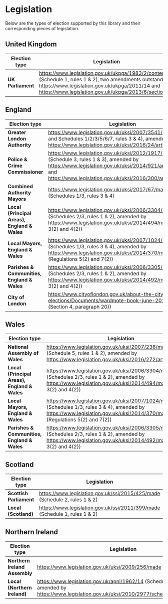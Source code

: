 # Legislation

Below are the types of election supported by this library and their corresponding pieces of legislation.

## United Kingdom

| Election type | Legislation |
|---|---|
| **UK Parliament** | https://www.legislation.gov.uk/ukpga/1983/2/contents (Schedule 1, rules 1 & 2), two amendments outstanding: https://www.legislation.gov.uk/ukpga/2011/14 and https://www.legislation.gov.uk/ukpga/2013/6/section/14|

## England

| Election type | Legislation |
|---|---|
| **Greater London Authority** | https://www.legislation.gov.uk/uksi/2007/3541/made (Rule 7 and Schedules 1/2/3/5/6/7, rules 3 & 4), amended by https://www.legislation.gov.uk/uksi/2016/24/article/6/made|
| **Police & Crime Commissioner** | https://www.legislation.gov.uk/uksi/2012/1917/made (Schedule 3, rules 1 & 3), amended by https://www.legislation.gov.uk/uksi/2014/921/article/31/made and https://www.legislation.gov.uk/uksi/2016/300/article/11/made|
| **Combined Authority Mayors** | https://www.legislation.gov.uk/uksi/2017/67/made (Schedules 1/3, rules 3 & 4)|
| **Local (Principal Areas), England & Wales** | https://www.legislation.gov.uk/uksi/2006/3304/made (Schedules 2/3, rules 1 & 2), amended by https://www.legislation.gov.uk/uksi/2014/494/made (Rules 3(2) and 4(2))|
| **Local Mayors, England & Wales** | https://www.legislation.gov.uk/uksi/2007/1024/made (Schedules 1/3, rules 3 & 4), amended by https://www.legislation.gov.uk/uksi/2014/370/made (Regulations 5(2) and 7(2))|
| **Parishes & Communities, England & Wales** | https://www.legislation.gov.uk/uksi/2006/3305/made (Schedules 2/3, rules 1 & 2), amended by https://www.legislation.gov.uk/uksi/2014/492/made (Rules 3(2) and 4(2))|
| **City of London** | https://www.cityoflondon.gov.uk/about-the-city/voting-elections/Documents/wardmote-book-june-2014.pdf (Section 4, paragraph 20))|

## Wales

| Election type | Legislation |
|---|---|
| **National Assembly of Wales** | https://www.legislation.gov.uk/uksi/2007/236/made (Schedule 5, rules 1 & 2), amended by https://www.legislation.gov.uk/uksi/2016/272/article/18/made|
| **Local (Principal Areas), England & Wales** | https://www.legislation.gov.uk/uksi/2006/3304/made (Schedules 2/3, rules 1 & 2), amended by https://www.legislation.gov.uk/uksi/2014/494/made (Rules 3(2) and 4(2))|
| **Local Mayors, England & Wales** | https://www.legislation.gov.uk/uksi/2007/1024/made (Schedules 1/3, rules 3 & 4), amended by https://www.legislation.gov.uk/uksi/2014/370/made (Regulations 5(2) and 7(2))|
| **Parishes & Communities, England & Wales** | https://www.legislation.gov.uk/uksi/2006/3305/made (Schedules 2/3, rules 1 & 2), amended by https://www.legislation.gov.uk/uksi/2014/492/made (Rules 3(2) and 4(2))|

## Scotland

| Election type | Legislation |
|---|---|
| **Scottish Parliament** | https://www.legislation.gov.uk/ssi/2015/425/made (Schedule 2, rules 1 & 2)|
| **Local (Scotland)** | https://www.legislation.gov.uk/ssi/2011/399/made (Schedule 1, rules 1 & 2)|

## Northern Ireland

| Election type | Legislation |
|---|---|
| **Northern Ireland Assembly** | https://www.legislation.gov.uk/uksi/2009/256/made (Schedule 1)|
| **Local (Northern Ireland)** | https://www.legislation.gov.uk/apni/1962/14 (Schedule 5, rules 1 & 2), amended by https://www.legislation.gov.uk/uksi/2010/2977/schedule/1/part/4/made|

